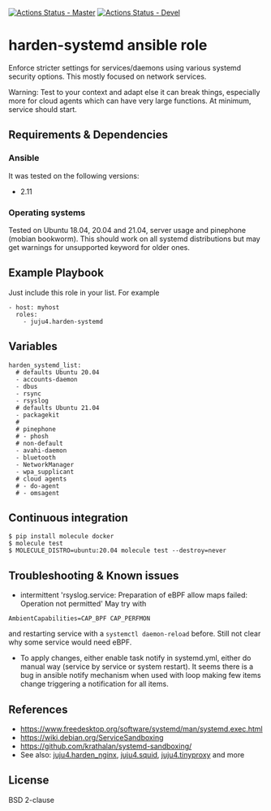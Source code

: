 [![Actions Status - Master](https://github.com/juju4/ansible-harden-systemd/workflows/AnsibleCI/badge.svg)](https://github.com/juju4/ansible-harden-systemd/actions?query=branch%3Amaster)
[![Actions Status - Devel](https://github.com/juju4/ansible-harden-systemd/workflows/AnsibleCI/badge.svg?branch=devel)](https://github.com/juju4/ansible-harden-systemd/actions?query=branch%3Adevel)

# harden-systemd ansible role

Enforce stricter settings for services/daemons using various systemd security options.
This mostly focused on network services.

Warning: Test to your context and adapt else it can break things, especially more for cloud agents which can have very large functions.
At minimum, service should start.

## Requirements & Dependencies

### Ansible
It was tested on the following versions:
 * 2.11

### Operating systems

Tested on Ubuntu 18.04, 20.04 and 21.04, server usage and pinephone (mobian bookworm).
This should work on all systemd distributions but may get warnings for unsupported keyword for older ones.

## Example Playbook

Just include this role in your list.
For example

```
- host: myhost
  roles:
    - juju4.harden-systemd
```

## Variables

```
harden_systemd_list:
  # defaults Ubuntu 20.04
  - accounts-daemon
  - dbus
  - rsync
  - rsyslog
  # defaults Ubuntu 21.04
  - packagekit
  #
  # pinephone
  # - phosh
  # non-default
  - avahi-daemon
  - bluetooth
  - NetworkManager
  - wpa_supplicant
  # cloud agents
  # - do-agent
  # - omsagent
```

## Continuous integration

```
$ pip install molecule docker
$ molecule test
$ MOLECULE_DISTRO=ubuntu:20.04 molecule test --destroy=never
```

## Troubleshooting & Known issues

* intermittent 'rsyslog.service: Preparation of eBPF allow maps failed: Operation not permitted'
May try with
```
AmbientCapabilities=CAP_BPF CAP_PERFMON
```
and restarting service with a `systemctl daemon-reload` before.
Still not clear why some service would need eBPF.

* To apply changes, either enable task notify in systemd.yml, either do manual way (service by service or system restart). It seems there is a bug in ansible notify mechanism when used with loop making few items change triggering a notification for all items.

## References

* https://www.freedesktop.org/software/systemd/man/systemd.exec.html
* https://wiki.debian.org/ServiceSandboxing
* https://github.com/krathalan/systemd-sandboxing/
* See also: [juju4.harden_nginx](https://github.com/juju4/ansible-harden-nginx/blob/master/templates/systemd-override.conf.j2), [juju4.squid](https://github.com/juju4/ansible-squid/blob/master/templates/systemd-override.conf.j2), [juju4.tinyproxy](https://github.com/juju4/ansible-tinyproxy/blob/master/templates/systemd-override.conf.j2) and more

## License

BSD 2-clause
